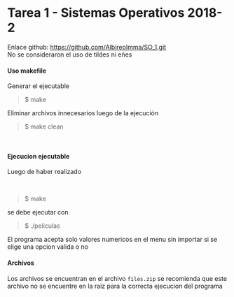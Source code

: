 # Tarea 1 - Sistemas Operativos 2018-2

Enlace github: https://github.com/AlbireoImma/SO_1.git <br/>
No se consideraron el uso de tildes ni eñes <br/>

#### Uso makefile


Generar el ejecutable<br/>

> $ make


Eliminar archivos innecesarios luego de la ejecución <br/>

> $ make clean

<br/>

#### Ejecucion ejecutable

Luego de haber realizado

<br/>

> $ make


se debe ejecutar con

> $ ./peliculas

El programa acepta solo valores numericos en el menu sin importar si se elige una opcion valida o no
<br/>

#### Archivos

Los archivos se encuentran en el archivo ```files.zip``` se recomienda que este archivo no se encuentre en la raiz para la correcta ejecucion del programa
<br/>
